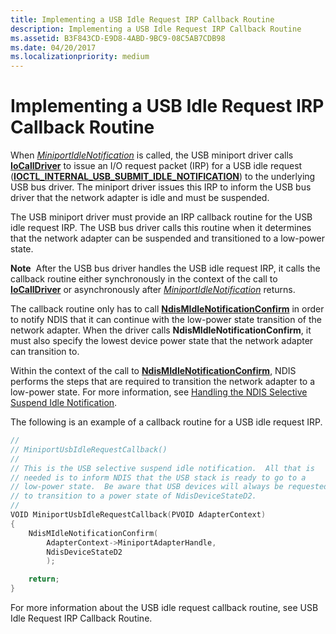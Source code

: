 ```yaml
---
title: Implementing a USB Idle Request IRP Callback Routine
description: Implementing a USB Idle Request IRP Callback Routine
ms.assetid: B3F843CD-E9D8-4ABD-9BC9-08C5AB7CDB98
ms.date: 04/20/2017
ms.localizationpriority: medium
---
```


# Implementing a USB Idle Request IRP Callback Routine


When [*MiniportIdleNotification*](https://docs.microsoft.com/windows-hardware/drivers/ddi/ndis/nc-ndis-miniport_idle_notification) is called, the USB miniport driver calls [**IoCallDriver**](https://docs.microsoft.com/windows-hardware/drivers/ddi/wdm/nf-wdm-iocalldriver) to issue an I/O request packet (IRP) for a USB idle request ([**IOCTL\_INTERNAL\_USB\_SUBMIT\_IDLE\_NOTIFICATION**](https://docs.microsoft.com/windows-hardware/drivers/ddi/usbioctl/ni-usbioctl-ioctl_internal_usb_submit_idle_notification)) to the underlying USB bus driver. The miniport driver issues this IRP to inform the USB bus driver that the network adapter is idle and must be suspended.

The USB miniport driver must provide an IRP callback routine for the USB idle request IRP. The USB bus driver calls this routine when it determines that the network adapter can be suspended and transitioned to a low-power state.

**Note**  After the USB bus driver handles the USB idle request IRP, it calls the callback routine either synchronously in the context of the call to [**IoCallDriver**](https://docs.microsoft.com/windows-hardware/drivers/ddi/wdm/nf-wdm-iocalldriver) or asynchronously after [*MiniportIdleNotification*](https://docs.microsoft.com/windows-hardware/drivers/ddi/ndis/nc-ndis-miniport_idle_notification) returns.

 

The callback routine only has to call [**NdisMIdleNotificationConfirm**](https://docs.microsoft.com/windows-hardware/drivers/ddi/ndis/nf-ndis-ndismidlenotificationconfirm) in order to notify NDIS that it can continue with the low-power state transition of the network adapter. When the driver calls **NdisMIdleNotificationConfirm**, it must also specify the lowest device power state that the network adapter can transition to.

Within the context of the call to [**NdisMIdleNotificationConfirm**](https://docs.microsoft.com/windows-hardware/drivers/ddi/ndis/nf-ndis-ndismidlenotificationconfirm), NDIS performs the steps that are required to transition the network adapter to a low-power state. For more information, see [Handling the NDIS Selective Suspend Idle Notification](handling-the-ndis-selective-suspend-idle-notification.md).

The following is an example of a callback routine for a USB idle request IRP.

```C++
//
// MiniportUsbIdleRequestCallback()
//
// This is the USB selective suspend idle notification.  All that is 
// needed is to inform NDIS that the USB stack is ready to go to a 
// low-power state.  Be aware that USB devices will always be requested
// to transition to a power state of NdisDeviceStateD2.
//
VOID MiniportUsbIdleRequestCallback(PVOID AdapterContext)
{
    NdisMIdleNotificationConfirm(
        AdapterContext->MiniportAdapterHandle,
        NdisDeviceStateD2
        );

    return;
}
```

For more information about the USB idle request callback routine, see USB Idle Request IRP Callback Routine.

 

 





